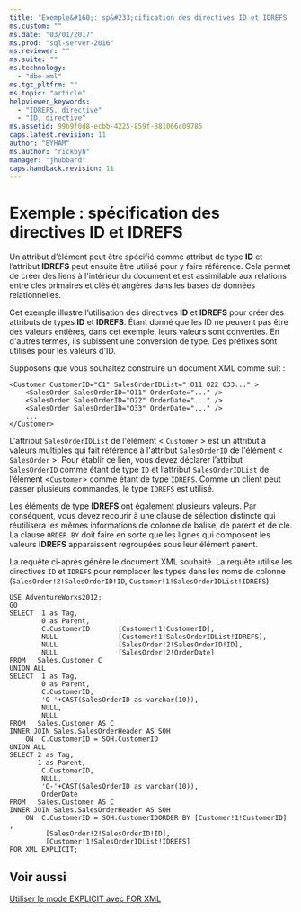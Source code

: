 ```yaml
---
title: "Exemple&#160;: sp&#233;cification des directives ID et IDREFS | Microsoft Docs"
ms.custom: ""
ms.date: "03/01/2017"
ms.prod: "sql-server-2016"
ms.reviewer: ""
ms.suite: ""
ms.technology: 
  - "dbe-xml"
ms.tgt_pltfrm: ""
ms.topic: "article"
helpviewer_keywords: 
  - "IDREFS, directive"
  - "ID, directive"
ms.assetid: 99b9f0d8-ecbb-4225-859f-881066c09785
caps.latest.revision: 11
author: "BYHAM"
ms.author: "rickbyh"
manager: "jhubbard"
caps.handback.revision: 11
---
```

# Exemple&#160;: sp&#233;cification des directives ID et IDREFS
  Un attribut d’élément peut être spécifié comme attribut de type **ID** et l’attribut **IDREFS** peut ensuite être utilisé pour y faire référence. Cela permet de créer des liens à l'intérieur du document et est assimilable aux relations entre clés primaires et clés étrangères dans les bases de données relationnelles.  
  
 Cet exemple illustre l’utilisation des directives **ID** et **IDREFS** pour créer des attributs de types **ID** et **IDREFS**. Étant donné que les ID ne peuvent pas être des valeurs entières, dans cet exemple, leurs valeurs sont converties. En d'autres termes, ils subissent une conversion de type. Des préfixes sont utilisés pour les valeurs d'ID.  
  
 Supposons que vous souhaitez construire un document XML comme suit :  
  
```  
<Customer CustomerID="C1" SalesOrderIDList=" O11 O22 O33..." >  
    <SalesOrder SalesOrderID="O11" OrderDate="..." />  
    <SalesOrder SalesOrderID="O22" OrderDate="..." />  
    <SalesOrder SalesOrderID="O33" OrderDate="..." />  
    ...  
</Customer>  
```  
  
 L'attribut `SalesOrderIDList` de l'élément < `Customer` > est un attribut à valeurs multiples qui fait référence à l'attribut `SalesOrderID` de l'élément < `SalesOrder` >. Pour établir ce lien, vous devez déclarer l’attribut `SalesOrderID` comme étant de type `ID` et l’attribut `SalesOrderIDList` de l’élément <`Customer`> comme étant de type `IDREFS`. Comme un client peut passer plusieurs commandes, le type `IDREFS` est utilisé.  
  
 Les éléments de type **IDREFS** ont également plusieurs valeurs. Par conséquent, vous devez recourir à une clause de sélection distincte qui réutilisera les mêmes informations de colonne de balise, de parent et de clé. La clause `ORDER BY` doit faire en sorte que les lignes qui composent les valeurs **IDREFS** apparaissent regroupées sous leur élément parent.  
  
 La requête ci-après génère le document XML souhaité. La requête utilise les directives `ID` et `IDREFS` pour remplacer les types dans les noms de colonne (`SalesOrder!2!SalesOrderID!ID`, `Customer!1!SalesOrderIDList!IDREFS`).  
  
```  
USE AdventureWorks2012;  
GO  
SELECT  1 as Tag,  
        0 as Parent,  
        C.CustomerID       [Customer!1!CustomerID],  
        NULL               [Customer!1!SalesOrderIDList!IDREFS],  
        NULL               [SalesOrder!2!SalesOrderID!ID],  
        NULL               [SalesOrder!2!OrderDate]  
FROM   Sales.Customer C   
UNION ALL   
SELECT  1 as Tag,  
        0 as Parent,  
        C.CustomerID,  
        'O-'+CAST(SalesOrderID as varchar(10)),   
        NULL,  
        NULL  
FROM   Sales.Customer AS C  
INNER JOIN Sales.SalesOrderHeader AS SOH  
    ON  C.CustomerID = SOH.CustomerID  
UNION ALL  
SELECT 2 as Tag,  
       1 as Parent,  
        C.CustomerID,  
        NULL,  
        'O-'+CAST(SalesOrderID as varchar(10)),  
        OrderDate  
FROM   Sales.Customer AS C  
INNER JOIN Sales.SalesOrderHeader AS SOH  
    ON  C.CustomerID = SOH.CustomerIDORDER BY [Customer!1!CustomerID] ,  
         [SalesOrder!2!SalesOrderID!ID],  
         [Customer!1!SalesOrderIDList!IDREFS]  
FOR XML EXPLICIT;  
```  
  
## Voir aussi  
 [Utiliser le mode EXPLICIT avec FOR XML](../../relational-databases/xml/use-explicit-mode-with-for-xml.md)  
  
  